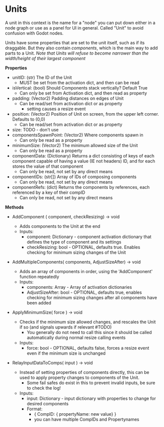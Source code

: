 

# Units
A unit in this context is the name for a "node" you can put down either in a node graph or use as a panel for UI in general. Called "Unit" to avoid confusion with Godot nodes.

Units have some properties that are set to the unit itself, such as if its draggable. But they also contain *components*, which is the main way to add parts to a Unit. *Note that Units will refuse to become narrower than the width/height of their largest component*

**Properties**
 - unitID: (str) The ID of the Unit
	 - MUST be set from the activation dict, and then can be read
 - isVertical: (bool) Should Components stack vertically? Default True
	 - Can only be set from Activation dict, and then read as property
 - padding: (Vector2) Padding distances on edges of Unit
	 - Can be read/set from activation dict or as property
		 - setting causes a resize event
- position: (Vector2) Position of Unit on screen, from the upper left corner. Defaults to (0,0)
	- Can be read/set from activation dict or as property
- size: TODO - don't use
- componentsSpawnPoint: (Vector2) Where components spawn in
	- Can only be read as a property
- minimumSize: (Vector2) The minimum allowed size of the Unit
	- Can only be read as a property
-  componentData: (Dictionary) Returns a dict consisting of keys of each component capable of having a value (IE not headers) ID, and for each stores the value of that component
	- Can only be read, not set by any direct means
- componentIDs: (str[]) Array of IDs of composing components
	- Can only be read, not set by any direct means
- componentRefs: (dict) Returns the components by references, each referenced by a key of their compID
	- Can only be read, not set by any direct means


**Methods**

- AddComponent ( component, checkResizing) -> void
	- Adds components to the Unit at the end
	- Inputs:
		- component: Dictionary - component activation dictionary that defines the type of component and its settings
		- checkResizing: bool - OPTIONAL, defaults true. Enables checking for minimum sizing changes of the Unit

- AddMultipleComponents( components, AdjustSizeAfter) -> void
	- Adds an array of components in order, using the 'AddComponent' function repeatedly
	- Inputs:
		- components: Array - Array of activation dictionaries
		- AdjustSizeAfter: bool - OPTIONAL, defaults true, enables checking for minimum sizing changes after all components have been added
- ApplyMinimumSize( force ) -> void
	- Checks if the minimum size allowed changes, and rescales the Unit if so (and signals upwards if relevant #TODO)
		- You generally do not need to call this since it should be called automatically during normal resize calling events
	- Inputs:
		- force: bool - OPTIONAL, defaults false, forces a resize event even if the minimum size is unchanged
- RelayInputDataToComps( input ) -> void
	- Instead of setting properties of components directly, this can be used to apply property changes to components of the Unit.
		- Some fail safes do exist in this to prevent invalid inputs, be sure to check the log!
	- Inputs:
		- input: Dictionary - input dictionary with properties to change for desired components
		- Format:
			- { CompID: { propertyName: new value} }
			- you can have multiple CompIDs and Propertynames